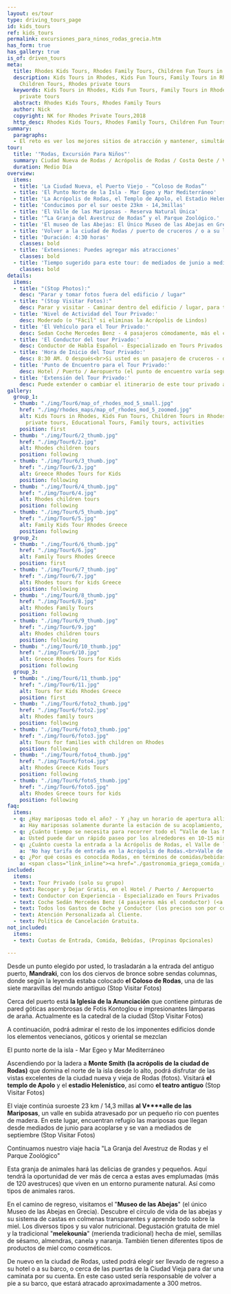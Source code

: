 ```yaml
---
layout: es/tour
type: driving_tours_page
id: kids_tours
ref: kids_tours
permalink: excursiones_para_ninos_rodas_grecia.htm
has_form: true
has_gallery: true
is_of: driven_tours
meta:
  title: Rhodes Kids Tours, Rhodes Family Tours, Children Fun Tours in Rhodes
  description: Kids Tours in Rhodes, Kids Fun Tours, Family Tours in Rhodes Greece,
    Children Tours, Rhodes private tours
  keywords: Kids Tours in Rhodes, Kids Fun Tours, Family Tours in Rhodes Greece, Rhodes
    private tours
  abstract: Rhodes Kids Tours, Rhodes Family Tours
  author: Nick
  copyright: NK for Rhodes Private Tours,2018
  http_desc: Rhodes Kids Tours, Rhodes Family Tours, Children Fun Tours in Rhodes
summary:
  paragraphs:
  - El reto es ver los mejores sitios de atracción y mantener, simultáneamente, a los niños entretenidos...  ¡Este recorrido está diseñado exclusivamente para familias con niños de todas las edades! Nuestra educativa y divertida excursión incluye algunas de las atracciones más populares para los niños en Rodas que vienen altamente recomendadas por las familias que ya han disfrutado en persona de una visita turística con nosotros. En este programa para niños, que 4:30 horas, intentamos visitar los sitios favoritos de Rodas y realizar también actividades para los niños.
tour:
  title: '"Rodas, Excursión Para Niños"'
  summary: Ciudad Nueva de Rodas / Acrópolis de Rodas / Costa Oeste / Valle de las Mariposas / La Granja del Avestruz / El museo de las Abejas
  duration: Medio Día
overview:
  items:
  - title: 'La Ciudad Nueva, el Puerto Viejo - “Coloso de Rodas”'
  - title: 'El Punto Norte de la Isla - Mar Egeo y Mar Mediterráneo'
  - title: 'La Acrópolis de Rodas, el Templo de Apolo, el Estadio Helenístico y el Teatro'
  - title: 'Conducimos por el sur oeste 23km - 14,3millas'
  - title: 'El Valle de las Mariposas - Reserva Natural Única'
  - title: '“La Granja del Avestruz de Rodas” y el Parque Zoológico.'
  - title: 'El museo de las Abejas: El Único Museo de las Abejas en Grecia'
  - title: 'Volver a la ciudad de Rodas / puerto de cruceros / o a su lugar'
  - title: 'Duración: 4:30 horas'
    classes: bold
  - title: 'Extensiones: Puedes agregar más atracciones'
    classes: bold
  - title: 'Tiempo sugerido para este tour: de mediados de junio a mediados de septiembre'
    classes: bold
details:
  items:
  - title: "(Stop Photos):"
    desc: "Parar y tomar fotos fuera del edificio / lugar"
  - title: "(Stop Visitar Fotos):"
    desc: Parar y visitar - Caminar dentro del edificio / lugar, para tomar fotos
  - title: 'Nivel de Actividad del Tour Privado:'
    desc: Moderado (o "Fácil" si eliminas la Acrópolis de Lindos)
  - title: 'El Vehículo para el Tour Privado:'
    desc: Sedan Coche Mercedes Benz - 4 pasajeros cómodamente, más el conductor (<a href="./tours_para_grupos_rodas_grecia.htm">¿grupo más grande?</a>)
  - title: 'El Conductor del tour Privado:'
    desc: Conductor de Habla Español - Especializado en Tours Privados.
  - title: 'Hora de Inicio del Tour Privado:'
    desc: 8:30 AM. O después<br>Si usted es un pasajero de cruceros - depende de la hora de llegada de su crucero. Si el barco llega tarde al puerto, ajustaremos nuestros horarios y el tiempo de alquiler comenzará cuando se encuentre con su conductor.
  - title: 'Punto de Encuentro para el Tour Privado:'
    desc: Hotel / Puerto / Aeropuerto (el punto de encuentro varía según la opción reservada)
  - title: 'Extensión del Tour Privado:'
    desc: Puede extender o cambiar el itinerario de este tour privado a su gusto.
gallery:
  group_1:
  - thumb: "./img/Tour6/map_of_rhodes_mod_5_small.jpg"
    href: "./img/rhodes_maps/map_of_rhodes_mod_5_zoomed.jpg"
    alt: Kids Tours in Rhodes, Kids Fun Tours, Children Tours in Rhodes Greece, Rhodes
      private tours, Educational Tours, Family tours, activities
    position: first
  - thumb: "./img/Tour6/2_thumb.jpg"
    href: "./img/Tour6/2.jpg"
    alt: Rhodes children tours
    position: following
  - thumb: "./img/Tour6/3_thumb.jpg"
    href: "./img/Tour6/3.jpg"
    alt: Greece Rhodes Tours for Kids
    position: following
  - thumb: "./img/Tour6/4_thumb.jpg"
    href: "./img/Tour6/4.jpg"
    alt: Rhodes children tours
    position: following
  - thumb: "./img/Tour6/5_thumb.jpg"
    href: "./img/Tour6/5.jpg"
    alt: Family Kids Tour Rhodes Greece
    position: following
  group_2:
  - thumb: "./img/Tour6/6_thumb.jpg"
    href: "./img/Tour6/6.jpg"
    alt: Family Tours Rhodes Greece
    position: first
  - thumb: "./img/Tour6/7_thumb.jpg"
    href: "./img/Tour6/7.jpg"
    alt: Rhodes tours for kids Greece
    position: following
  - thumb: "./img/Tour6/8_thumb.jpg"
    href: "./img/Tour6/8.jpg"
    alt: Rhodes Family Tours
    position: following
  - thumb: "./img/Tour6/9_thumb.jpg"
    href: "./img/Tour6/9.jpg"
    alt: Rhodes children tours
    position: following
  - thumb: "./img/Tour6/10_thumb.jpg"
    href: "./img/Tour6/10.jpg"
    alt: Greece Rhodes Tours for Kids
    position: following
  group_3:
  - thumb: "./img/Tour6/11_thumb.jpg"
    href: "./img/Tour6/11.jpg"
    alt: Tours for Kids Rhodes Greece
    position: first
  - thumb: "./img/Tour6/foto2_thumb.jpg"
    href: "./img/Tour6/foto2.jpg"
    alt: Rhodes family tours
    position: following
  - thumb: "./img/Tour6/foto3_thumb.jpg"
    href: "./img/Tour6/foto3.jpg"
    alt: Tours for families with children on Rhodes
    position: following
  - thumb: "./img/Tour6/foto4_thumb.jpg"
    href: "./img/Tour6/foto4.jpg"
    alt: Rhodes Greece Kids Tours
    position: following
  - thumb: "./img/Tour6/foto5_thumb.jpg"
    href: "./img/Tour6/foto5.jpg"
    alt: Rhodes Greece tours for kids
    position: following
faq:
  items:
  - q: ¿Hay mariposas todo el año? - Y ¿hay un horario de apertura allí que tengamos que considerar?
    a: Hay mariposas solamente durante la estación de su acoplamiento, desde mediados de junio hasta mediados de septiembre. El valle está abierto desde las 8:00 hasta las 18:00.
  - q: ¿Cuánto tiempo se necesita para recorrer todo el “Valle de las Mariposas”?
    a: Usted puede dar un rápido paseo por los alrededores en 10-15 minutos, pero si usted desea recorrerlo todo necesitará caminar aproximadamente 40 minutos.
  - q: ¿Cuánto cuesta la entrada a la Acrópolis de Rodas, el Valle de las Mariposas, la Granja de Avestruces y el Museo de las Abejas?
    a: 'No hay tarifa de entrada en la Acrópolis de Rodas.<br>Valle de las Mariposas: Temporada baja Adultos 3 Euros, Temporada alta Adultos 5 Euros, Niños menores de 12 años gratis<br>Granja de avestruces: adultos 7 euros, niños menores de 12 años 4 euros (niños menores de 3 años gratis)<br>Museo de las abejas: adultos 3 euros, niños menores de 5 años gratis, niños entre 6 y 18 años 1,50 euros, estudiantes 1,50 euros, personas mayores de 65 años 1,50 euros'
  - q: ¿Por qué cosas es conocida Rodas, en términos de comidas/bebidas y recuerdos (souvenirs)? ¿Qué es aquello de lo que no debemos perdernos?
    a: <span class="link_inline"><a href="./gastronomia_griega_comida_recetas_cocina.htm">La comida local</a></span>, <span class="link_inline"><a href="./ruta_vinos_griegos_bodegas_grecia.htm">los vinos</a></span>, <span class="link_inline"><a href="./ceramica_griega_alfareria.htm">la cerámica</a></span> y <span class="link_inline"><a href="./mejores_playas_grecia_rodas.htm">las playas de Rodas</a></span>    
included:
  items:
  - text: Tour Privado (solo su grupo)
  - text: Recoger y Dejar Gratis, en el Hotel / Puerto / Aeropuerto
  - text: Conductor con Experiencia - Especializado en Tours Privados
  - text: Coche Sedán Mercedes Benz (4 pasajeros más el conductor) (<a href="./tours_para_grupos_rodas_grecia.htm">o vehículo más grande</a>)
  - text: Todos los Gastos de Coche y Conductor (los precios son por coche no por persona)
  - text: Atención Personalizada al Cliente.
  - text: Política de Cancelación Gratuita.
not_included:
  items:
  - text: Cuotas de Entrada, Comida, Bebidas, (Propinas Opcionales)

---
```

Desde un punto elegido por usted, lo trasladarán a la entrada del antiguo puerto, **Mandraki**, con los dos ciervos de bronce sobre sendas columnas, donde según la leyenda estaba colocado **el Coloso de Rodas**, una de las siete maravillas del mundo antiguo (Stop Visitar Fotos) 

Cerca del puerto está **la Iglesia de la Anunciación** que contiene pinturas de pared góticas asombrosas de Fotis Kontoglou e impresionantes lámparas de araña. Actualmente es la catedral de la ciudad (Stop Visitar Fotos) 

A continuación, podrá admirar el resto de los imponentes edificios donde los elementos venecianos, góticos y oriental se mezclan

El punto norte de la isla - Mar Egeo y Mar Mediterráneo

Ascendiendo por la ladera a **Monte Smith** **(la acrópolis de la ciudad de Rodas)** que domina el norte de la isla desde lo alto, podrá disfrutar de las vistas excelentes de la ciudad nueva y vieja de Rodas (fotos). Visitará **el templo de Apolo** y el **estadio Helenístico**, así como **el teatro antiguo** (Stop Visitar Fotos) 

El viaje continúa suroeste 23 km / 14,3 millas **al V****alle de las Mariposas**, un valle en subida atravesado por un pequeño río con puentes de madera. En este lugar, encuentran refugio las mariposas que llegan desde mediados de junio para acoplarse y se van a mediados de septiembre (Stop Visitar Fotos) 

Continuamos nuestro viaje hacia "La Granja del Avestruz de Rodas y el Parque Zoológico"

Esta granja de animales hará las delicias de grandes y pequeños. Aquí tendrá la oportunidad de ver más de cerca a estas aves emplumadas (más de 120 avestruces) que viven en un entorno puramente natural. Así como tipos de animales raros.

En el camino de regreso, visitamos el "**Museo de las Abejas**" (el único Museo de las Abejas en Grecia).  Descubre el círculo de vida de las abejas y su sistema de castas en colmenas transparentes y aprende todo sobre la miel. Los diversos tipos y su valor nutricional. Degustación gratuita de miel y la tradicional "**melekounia**" (merienda tradicional) hecha de miel, semillas de sésamo, almendras, canela y naranja. También tienen diferentes tipos de productos de miel como cosméticos.

De nuevo en la ciudad de Rodas, usted podrá elegir ser llevado de regreso a su hotel o a su barco, o cerca de las puertas de la Ciudad Vieja para dar una caminata por su cuenta. En este caso usted sería responsable de volver a pie a su barco, que estará atracado aproximadamente a 300 metros.